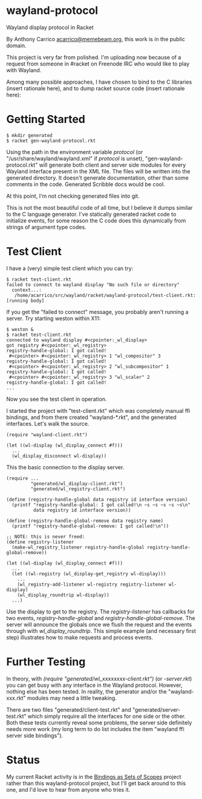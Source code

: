 # wayland-protocol
Wayland display protocol in Racket

By Anthony Carrico <acarrico@memebeam.org>, this work is in the public
domain.

This project is very far from polished. I'm uploading now because of a
request from someone in #racket on Freenode IRC who would like to play
with Wayland.

Among many possible approaches, I have chosen to bind to the C
libraries (insert rationale here), and to dump racket source code
(insert rationale here):

# Getting Started

```
$ mkdir generated
$ racket gen-wayland-protocol.rkt
```

Using the path in the environment variable *protocol* (or
"/usr/share/wayland/wayland.xml" if *protocol* is unset),
"gen-wayland-protocol.rkt" will generate both client and server side
modules for every Wayland interface present in the XML file. The files
will be written into the generated directory. It doesn't generate
documentation, other than some comments in the code. Generated
Scribble docs would be cool.

At this point, I'm not checking generated files into git.

This is not the most beautiful code of all time, but I believe it
dumps similar to the C language generator. I've statically generated
racket code to initialize events, for some reason the C code does this
dynamically from strings of argument type codes.

# Test Client

I have a (very) simple test client which you can try:

```
$ racket test-client.rkt
failed to connect to wayland display "No such file or directory"
  context...:
   /home/acarrico/src/wayland/racket/wayland-protocol/test-client.rkt: [running body]
```

If you get the "failed to connect" message, you probably aren't
running a server. Try starting weston within X11:

```
$ weston &
$ racket test-client.rkt
connected to wayland display #<cpointer:_wl_display>
got registry #<cpointer:_wl_registry>
registry-handle-global: I got called!
 #<cpointer> #<cpointer:_wl_registry> 1 "wl_compositor" 3
registry-handle-global: I got called!
 #<cpointer> #<cpointer:_wl_registry> 2 "wl_subcompositor" 1
registry-handle-global: I got called!
 #<cpointer> #<cpointer:_wl_registry> 3 "wl_scaler" 2
registry-handle-global: I got called!
...
```

Now you see the test client in operation.

I started the project with "test-client.rkt" which was completely
manual ffi bindings, and from there created "wayland-*.rkt", and the
generated interfaces. Let's walk the source.

```
(require "wayland-client.rkt")

(let ((wl-display (wl_display_connect #f)))
  ...
  (wl_display_disconnect wl-display))
```

This the basic connection to the display server.

```
(require ...
         "generated/wl_display-client.rkt")
         "generated/wl_registry-client.rkt")

(define (registry-handle-global data registry id interface version)
  (printf "registry-handle-global: I got called!\n ~s ~s ~s ~s ~s\n"
          data registry id interface version))

(define (registry-handle-global-remove data registry name)
  (printf "registry-handle-global-remove: I got called!\n"))

;; NOTE: this is never freed:
(define registry-listener
  (make-wl_registry_listener registry-handle-global registry-handle-global-remove))

(let ((wl-display (wl_display_connect #f)))
  ...
  (let ((wl-registry (wl_display-get_registry wl-display)))
    ...
    (wl_registry-add-listener wl-registry registry-listener wl-display)
    (wl_display_roundtrip wl-display))
  ...)
```

Use the display to get to the registry. The *registry-listener* has
callbacks for two events, *registry-handle-global* and
*registry-handle-global-remove*. The server will announce the globals
once we flush the request and the events through with
*wl_display_roundtrip*. This simple example (and necessary first step)
illustrates how to make requests and process events.

# Further Testing

In theory, with *(require "generated/wl_xxxxxxxx-client.rkt")* (or
*-server.rkt*) you can get busy with any interface in the Wayland
protocol. However, nothing else has been tested. In reality, the
generator and/or the "wayland-xxx.rkt" modules may need a little
tweaking.

There are two files "generated/client-test.rkt" and
"generated/server-test.rkt" which simply require all the interfaces
for one side or the other. Both these tests currently reveal some
problems, the server side definitely needs more work (my long term to
do list includes the item "wayland ffi server side bindings").

# Status

My current Racket activity is in the
[Bindings as Sets of Scopes](https://github.com/acarrico/evaluator)
project rather than this wayland-protocol project, but I'll get back
around to this one, and I'd love to hear from anyone who tries it.
